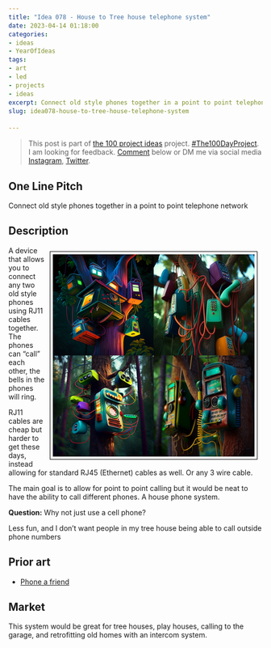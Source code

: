 ```yaml
---
title: "Idea 078 - House to Tree house telephone system"
date: 2023-04-14 01:18:00
categories:
- ideas
- YearOfIdeas
tags:
- art
- led
- projects
- ideas
excerpt: Connect old style phones together in a point to point telephone network
slug: idea078-house-to-tree-house-telephone-system

---
```


> This post is part of [the 100 project ideas](/projects/2023-100-ideas/) project. [#The100DayProject](https://www.the100dayproject.org/). I am looking for feedback. <a href='#utterances-comments'>Comment</a> below or DM me via social media <a href="https://instagram.com/funvill" rel="nofollow noopener noreferrer"><i class="fab fa-fw fa-instagram" aria-hidden="true"></i><span class="label">Instagram</span></a>, <a href="https://twitter.com/funvill" rel="nofollow noopener noreferrer"><i class="fab fa-fw fa-twitter" aria-hidden="true"></i><span class="label">Twitter</span></a>.

## One Line Pitch

Connect old style phones together in a point to point telephone network

## Description

<img src='\public\uploads\2023\corded-phones.png' alt='the coolest 90s style phones in a tree house, treehouse, corded phones, wires, transpartent, 90s, neon' title='the coolest 90s style phones in a tree house, treehouse, corded phones, wires, transpartent, 90s, neon' style="float: right; max-width: 400px; margin: 10px; border: 1px solid black; padding: 5px">A device that allows you to connect any two old style phones using RJ11 cables together. The phones can “call” each other, the bells in the phones will ring.

RJ11 cables are cheap but harder to get these days, instead allowing for standard RJ45 (Ethernet) cables as well. Or any 3 wire cable.

The main goal is to allow for point to point calling but it would be neat to have the ability to call different phones. A house phone system.

**Question:** Why not just use a cell phone?

Less fun, and I don’t want people in my tree house being able to call outside phone numbers

## Prior art

- [Phone a friend](https://hackaday.io/project/190181-the-phone-friend)

## Market

This system would be great for tree houses, play houses, calling to the garage, and retrofitting old homes with an intercom system.
